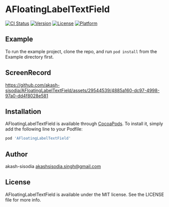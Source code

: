 # AFloatingLabelTextField

[![CI Status](https://img.shields.io/travis/akash-sisodia/AFloatingLabelTextField.svg?style=flat)](https://travis-ci.org/akash-sisodia/AFloatingLabelTextField)
[![Version](https://img.shields.io/cocoapods/v/AFloatingLabelTextField.svg?style=flat)](https://cocoapods.org/pods/AFloatingLabelTextField)
[![License](https://img.shields.io/cocoapods/l/AFloatingLabelTextField.svg?style=flat)](https://cocoapods.org/pods/AFloatingLabelTextField)
[![Platform](https://img.shields.io/cocoapods/p/AFloatingLabelTextField.svg?style=flat)](https://cocoapods.org/pods/AFloatingLabelTextField)

## Example

To run the example project, clone the repo, and run `pod install` from the Example directory first.

## ScreenRecord



https://github.com/akash-sisodia/AFloatingLabelTextField/assets/29544539/4885a160-dc97-4998-97a0-dd4f8028e581




## Installation

AFloatingLabelTextField is available through [CocoaPods](https://cocoapods.org). To install
it, simply add the following line to your Podfile:

```ruby
pod 'AFloatingLabelTextField'
```

## Author

akash-sisodia 
akashsisodia.singh@gmail.com

## License

AFloatingLabelTextField is available under the MIT license. See the LICENSE file for more info.
